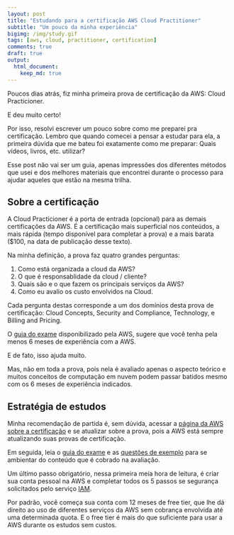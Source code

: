 ```yaml
---
layout: post
title: "Estudando para a certificação AWS Cloud Practitioner"
subtitle: "Um pouco da minha experiência"
bigimg: /img/study.gif
tags: [aws, cloud, practitioner, certification]
comments: true
draft: true
output:
  html_document:
    keep_md: true
---
```


Poucos dias atrás, fiz minha primeira prova de certificação da AWS: Cloud Practicioner.

E deu muito certo! 

Por isso, resolvi escrever um pouco sobre como me preparei pra certificação. Lembro que quando comecei a pensar a estudar para ela, a primeira dúvida que me bateu foi exatamente como me preparar: Quais vídeos, livros, etc. utilizar?

Esse post não vai ser um guia, apenas impressões dos diferentes métodos que usei e dos melhores materiais que encontrei durante o processo para ajudar aqueles que estão na mesma trilha.

## Sobre a certificação

A Cloud Practicioner é a porta de entrada (opcional) para as demais certificações da AWS. É a certificação mais superficial nos conteúdos, a mais rápida (tempo disponível para completar a prova) e a mais barata ($100, na data de publicação desse texto).

Na minha definição, a prova faz quatro grandes perguntas:

1. Como está organizada a cloud da AWS?
2. O que é responsablidade da cloud / cliente?
3. Quais são e o que fazem os principais serviços da AWS?
4. Como eu avalio os custo envolvidos na Cloud.

Cada pergunta destas corresponde a um dos domínios desta prova de certificação: Cloud Concepts, Security and Compliance, Technology, e Billing and Pricing.

O [guia do exame](https://d1.awsstatic.com/training-and-certification/docs-cloud-practitioner/AWS-Certified-Cloud-Practitioner_Exam-Guide.pdf) disponibilizado pela AWS, sugere que você tenha pela menos 6 meses de experiência com a AWS. 

E de fato, isso ajuda muito.

Mas, não em toda a prova, pois nela é avaliado apenas o aspecto teórico e muitos conceitos de computação em nuvem podem passar batidos mesmo com os 6 meses de experiência indicados.

## Estratégia de estudos

Minha recomendação de partida é, sem dúvida, acessar a [página da AWS sobre a certificação](https://aws.amazon.com/certification/certified-cloud-practitioner/) e se atualizar sobre a prova, pois a AWS está sempre atualizando suas provas de certificação.

Em seguida, leia o [guia do exame](https://d1.awsstatic.com/training-and-certification/docs-cloud-practitioner/AWS-Certified-Cloud-Practitioner_Exam-Guide.pdf) e as [questões de exemplo](https://d1.awsstatic.com/training-and-certification/docs-cloud-practitioner/AWS-Certified-Cloud-Practitioner_Sample-Questions.pdf) para se ambientar do conteúdo que é cobrado na avaliação.

Um último passo obrigatório, nessa primeira meia hora de leitura, é criar sua conta pessoal na AWS e completar todos os 5 passos se segurança solicitados pelo serviço [IAM](https://console.aws.amazon.com/iam/home?#/home). 

Por padrão, você começa sua conta com 12 meses de free tier, que lhe dá direito ao uso de diferentes serviços da AWS sem cobrança envolvida até uma determinada quota. E o free tier é mais do que suficiente para usar a AWS durante os estudos sem custos.

### 




